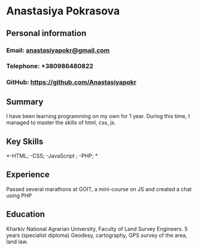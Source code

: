 # Anastasiya Pokrasova

## Personal information

### Email: anastasiyapokr@gmail.com
### Telephone: +380986480822
### GitHub: https://github.com/Anastasiyapokr

## Summary

I have been learning programming on my own for 1 year. During this time, I managed to master the skills of html, css, js.

## Key Skills

*-HTML; 
-CSS; 
-JavaScript ;
-PHP; *

## Experience

Passed several marathons at GOIT, a mini-course on JS and created a chat using PHP

## Education

Kharkiv National Agrarian University, Faculty of Land Survey Engineers. 5 years (specialist diploma) Geodesy, cartography, GPS survey of the area, land law.
